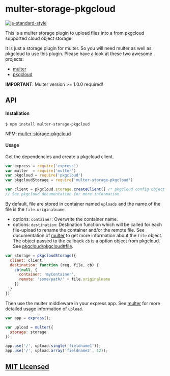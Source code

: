# multer-storage-pkgcloud

[![js-standard-style](https://img.shields.io/badge/code%20style-standard-brightgreen.svg)](http://standardjs.com/)

This is a multer storage plugin to upload files into a from pkgcloud supported cloud object storage.

It is just a storage plugin for multer. So you will need multer as well as pkgcloud to use this plugin. Please have a look at these two awesome projects:

- [multer](https://github.com/expressjs/multer)
- [pkgcloud](https://github.com/pkgcloud/pkgcloud#storage)

**IMPORTANT**: Multer version >= 1.0.0 required!
## API

#### Installation

`$ npm install multer-storage-pkgcloud`

NPM: [multer-storage-pkgcloud](https://www.npmjs.com/package/multer-storage-pkgcloud)

#### Usage

Get the dependencies and create a pkgcloud client.
```js
var express = require('express')
var multer  = require('multer')
var pkgcloud = require('pkgcloud')
var pkgcloudStorage = require('multer-storage-pkgcloud')

var client = pkgcloud.storage.createClient({ /* pkgcloud config object */ })
// See pkgcloud documentation for more information
```

By default, file are stored in container named `uploads` and the name of the file is the `file.originalname`.

- options: `container`: Overwrite the container name.
- options: `destination`: Destination function which will be called for each file-upload to rename the container and/or the remote file.
See documentation of [multer](https://github.com/expressjs/multer) to get more information about the `file` object. The object passed to the callback `cb` is a option object from pkgcloud. See [pkgcloud/pkgcloud#file](https://github.com/pkgcloud/pkgcloud#file).

```js
var storage = pkgcloudStorage({
  client: client,
  destination: function (req, file, cb) {
    cb(null, {
      container: 'myContainer',
      remote: 'some/path/' + file.originalname
    })
  }
})
```

Then use the multer middleware in your express app. See [multer](https://github.com/expressjs/multer) for more detailed usage information of `upload`.
```js
var app = express();

var upload = multer({
  storage: storage
});

app.use('/', upload.single('fieldname1'));
app.use('/', upload.array('fieldname2', 12));
```

## [MIT Licensed](LICENSE)
